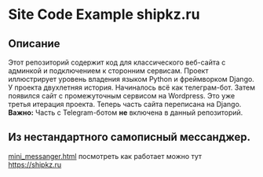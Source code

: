 # Site Code Example shipkz.ru

## Описание

Этот репозиторий содержит код для классического веб-сайта с админкой и подключением к сторонним сервисам.
Проект иллюстрирует уровень владения языком Python и фреймворком Django.
У проекта двухлетняя история. Начиналось всё как телеграм-бот. Затем появился сайт с промежуточным сервисом на Wordpress.
Это уже третья итерация проекта. Теперь часть сайта переписана на Django.
**Важно:** Часть с Telegram-ботом **не** включена в данный репозиторий.

## Из нестандартного самописный мессанджер. 
[mini_messanger.html](app_front/templates/components/mini_messanger.html)
посмотреть как работает можно тут https://shipkz.ru